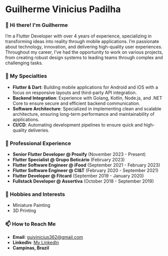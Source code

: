 # Guilherme Vinicius Padilha

### 👋 Hi there! I'm Guilherme

I’m a Flutter Developer with over 4 years of experience, specializing in transforming ideas into reality through mobile applications. I’m passionate about technology, innovation, and delivering high-quality user experiences. Throughout my career, I’ve had the opportunity to work on various projects, from creating robust design systems to leading teams through complex and challenging tasks.

### 🚀 My Specialties

- **Flutter & Dart**: Building mobile applications for Android and iOS with a focus on responsive layouts and third-party API integration.
- **Backend Integration**: Experience with Golang, Kotlin, Node.js, and .NET Core to ensure secure and efficient backend communication.
- **Software Architecture**: Specialized in implementing clean and scalable architecture, ensuring long-term performance and maintainability of applications.
- **CI/CD**: Automating development pipelines to ensure quick and high-quality deliveries.

### 💼 Professional Experience

- **Senior Flutter Developer @ Proxify** (November 2023 - Present)
- **Flutter Specialist @ Grupo Boticário** (February 2023)
- **Flutter Software Engineer @ iFood** (September 2021 - February 2023)
- **Flutter Software Engineer @ CI&T** (February 2020 - September 2021)
- **Flutter Developer @ Fitcard** (September 2019 - January 2020)
- **Fullstack Developer @ Assertiva** (October 2018 - September 2019)

### 🎨 Hobbies and Interests

- Miniature Painting
- 3D Printing

### 📫 How to Reach Me

- **Email**: guivinicius362@gmail.com
- **LinkedIn**: [My LinkedIn]([https://www.linkedin.com/in/your-username](https://www.linkedin.com/in/guilherme-vinicius-padilha-67744a157/))
- **Campinas, Brazil**
